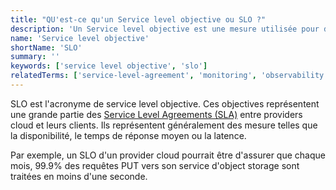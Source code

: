 ```yaml
---
title: "QU'est-ce qu'un Service level objective ou SLO ?"
description: 'Un Service level objective est une mesure utilisée pour déterminer un Service level agreement.'
name: 'Service level objective'
shortName: 'SLO'
summary: ''
keywords: ['service level objective', 'slo']
relatedTerms: ['service-level-agreement', 'monitoring', 'observability']
---
```


SLO est l'acronyme de service level objective. Ces objectives représentent une grande partie des [Service Level Agreements (SLA)](#service-level-agreement "Qu'est-ce qu'un Service level agreement ?") entre providers cloud et leurs clients. Ils représentent généralement des mesure telles que la disponibilité, le temps de réponse moyen ou la latence.

Par exemple, un SLO d'un provider cloud pourrait être d'assurer que chaque mois, 99.9% des requêtes PUT vers son service d'object storage sont traitées en moins d'une seconde.
